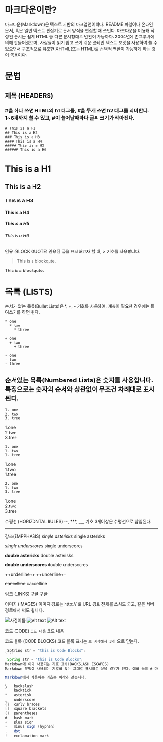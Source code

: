 #  마크다운이란?

마크다운(Markdown)은 텍스트 기반의 마크업언어이다. README 파일이나 온라인 문서, 혹은 일반 텍스트 편집기로 문서 양식을 편집할 때 쓰인다. 마크다운을 이용해 작성된 문서는 쉽게 HTML 등 다른 문서형태로 변환이 가능하다. 2004년에 존그루버에 의해 만들어졌으며, 사람들이 읽기 쉽고 쓰기 쉬운 플레인 텍스트 포맷을 사용하여 쓸 수 있으면서 구조적으로 유효한 XHTML(또는 HTML)로 선택적 변환이 가능하게 하는 것이 목표이다.




# 문법

## 제목 (HEADERS)

### #을 하나 쓰면 HTML의 h1 태그를, #을 두개 쓰면 h2 태그를 의미한다. 1~6개까지 쓸 수 있고, #이 늘어날때마다 글씨 크기가 작아진다.

```
# This is a H1
## This is a H2
### This is a H3
#### This is a H4
##### This is a H5
###### This is a H6
```
 
# This is a H1
## This is a H2
### This is a H3
#### This is a H4
##### This is a H5
###### This is a H6
인용 (BLOCK QUOTE)
인용된 글을 표시하고자 할 때, > 기호를 사용합니다.

> This is a blockqute.


This is a blockqute.

# 목록 (LISTS)

순서가 없는 목록(Bullet Lists)은 *, +, - 기호를 사용하여, 계층이 필요한 경우에는 들여쓰기를 하면 된다.

```
* one
  * two
    * three
```

```
+ one
  + two
    + three
```

```
- one
- two
- three
```


## 순서있는 목록(Numbered Lists)은 숫자를 사용합니다. 특징으로는 숫자의 순서와 상관없이 무조건 차례대로 표시된다.

```
1. one
2. two
3. tree
```

1.one <br>
2.two <br>
3.tree <br>

```
1. one
1. two
1. tree
```

1.one <br>
1.two <br>
1.tree <br>

```
2. one
1. two
3. tree
```

1.one <br>
2.two <br>
3.tree <br>

수평선 (HORIZONTAL RULES)
--, ***, ___ 기호 3개이상은 수평선으로 삽입된다.

***
강조(EMPPHASIS)
*single asterisks*
single asterisks

_single underscores_
single underscores

**double asterisks**
double asterisks

__double underscores__
double underscores

++underline++
++underline++

~~cancelline~~
cancelline

링크 (LINKS)
[구글](http://www.google.com)
구글

이미지 (IMAGES)
이미지 경로는 http:// 로 URL 경로 전체를 쓰셔도 되고, 같은 서버 경로에서 써도 됩니다.

![사진이름](사진경로)
![Alt text](/resources/images/logo/64x64.png)
![Alt text](/resources/images/logo/64x64.png "Optional title")




코드 (CODE)
 `코드 내용`
코드 내용

코드 블록 (CODE BLOCKS)
코드 블록 표시는 ```로 시작해서 3개 ```으로 닫는다.

```java
 Sptring str = "this is Code Blocks";   
` ``
 Spring str = "this is Code Blocks";
Markdown에 이미 사용되는 기호 표시(BACKSLASH ESCAPES)
Markdown 문법에 사용되는 기호를 있는 그대로 표시하고 싶을 경우가 있다. 예를 들어 # 마크를 그냥 쓰면 실제로는 H1 제목으로 출력되기 때문에 이 기호를 그대로 출력하고 싶다면 기호 앞에 \(=back slash) 문자를 써주면 된다. \(=back slash)를 그대로 사용하고 싶은 경우에는 \\를 2개를 쓰면 됩니다.

Markdown에서 사용하는 기호는 아래와 같습니다.

\   backslash
`   backtick
*   asterisk
_   underscore
{}  curly braces
[]  square brackets
()  parentheses
#   hash mark
+   plus sign
-   minus sign (hyphen)
.   dot
!   exclamation mark
